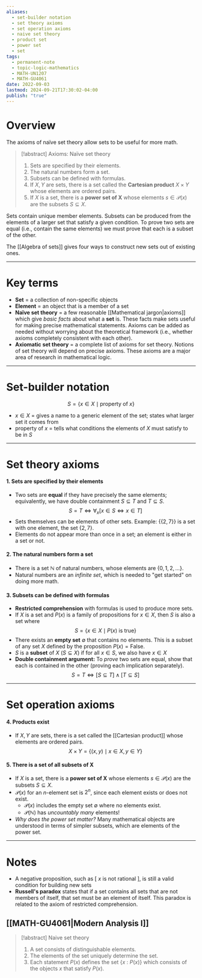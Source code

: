 ```yaml
---
aliases:
  - set-builder notation
  - set theory axioms
  - set operation axioms
  - naive set theory
  - product set
  - power set
  - set
tags:
  - permanent-note
  - topic-logic-mathematics
  - MATH-UN1207
  - MATH-GU4061
date: 2022-09-03
lastmod: 2024-09-21T17:30:02-04:00
publish: "true"
---
```

# Overview

The axioms of naïve set theory allow sets to be useful for more math. 

>[!abstract] Axioms: Naïve set theory
>1. Sets are specified by their elements.
>2. The natural numbers form a set.
>3. Subsets can be defined with formulas.
>4. If $X, Y$ are sets, there is a set called the **Cartesian product** $X \times Y$ whose elements are ordered pairs.
>5. If $X$ is a set, there is a **power set of X** whose elements $s \in \mathcal P(x)$ are the subsets $S \subseteq X$.

Sets contain unique member elements. Subsets can be produced from the elements of a larger set that satisfy a given condition. To prove two sets are equal (i.e., contain the same elements) we must prove that each is a subset of the other.

The [[Algebra of sets]] gives four ways to construct new sets out of existing ones.

---
# Key terms

- **Set** = a collection of non-specific objects
- **Element** = an object that is a member of a set
- **Naïve set theory** = a few reasonable [[Mathematical jargon|axioms]] which give *basic facts* about what a **set** is. These facts make sets useful for making precise mathematical statements. Axioms can be added as needed without worrying about the theoretical framework (i.e., whether axioms completely consistent with each other).
- **Axiomatic set theory** = a complete list of axioms for set theory. Notions of set theory will depend on precise axioms. These axioms are a major area of research in mathematical logic.

---
# Set-builder notation
$$ S = \{x \in X \mid \text{property of } x\} $$
- $x \in X$ = gives a name to a generic element of the set; states what larger set it comes from
- $\text{property of } x$ = tells what conditions the elements of $X$ must satisfy to be in $S$

---
# Set theory axioms
#### 1. Sets are specified by their elements
- Two sets are **equal** if they have precisely the same elements; equivalently, we have double containment $S \subseteq T$ and $T \subseteq S$.
$$ 
S = T \iff \forall_x [x \in S \iff x \in T] 
$$
- Sets themselves can be elements of other sets. Example: $\{\{2,7\}\}$ is a set with one element, the set $\{2,7\}$.
- Elements do not appear more than once in a set; an element is either in a set or not.

#### 2. The natural numbers form a set
- There is a set $\mathbb N$ of natural numbers, whose elements are $\{0, 1, 2, ...\}$.
- Natural numbers are an *infinite set*, which is needed to "get started" on doing more math.

#### 3. Subsets can be defined with formulas
- **Restricted comprehension** with formulas is used to produce more sets. 
- If $X$ is a set and $P(x)$ is a family of propositions for $x \in X$, then $S$ is also a set where
$$ S = \{x \in X \mid P(x) \text{ is true} \} $$
- There exists an **empty set** $\emptyset$ that contains no elements. This is a subset of any set $X$ defined by the proposition $P(x) = \text{False}$. 
- $S$ is a **subset** of $X$ ($S \subseteq X$) if for all $x \in S$, we also have $x \in X$
- **Double containment argument:** To *prove* two sets are equal, show that each is contained in the other (proving each implication separately).
$$S = T \iff [S \subseteq T] \wedge [T \subseteq S]$$

---
# Set operation axioms
#### 4. Products exist
- If $X, Y$ are sets, there is a set called the [[Cartesian product]] whose elements are ordered pairs.
$$ X \times Y = \{(x,y) \mid x\in X, y\in Y\} $$

#### 5. There is a set of all subsets of X
- If $X$ is a set, there is a **power set of X** whose elements $s \in \mathcal P(x)$ are the subsets $S \subseteq X$. 
- $\mathcal P(x)$ for an $n$-element set is $2^n$, since each element exists or does not exist.
	- $\mathcal P(x)$ includes the empty set $\emptyset$ where no elements exist.
	- $\mathcal P(\mathbb N)$ has *uncountably many* elements!
- *Why does the power set matter?* Many mathematical objects are understood in terms of simpler subsets, which are elements of the power set.

---
# Notes

- A negative proposition, such as \[ $x$ is not rational ], is still a valid condition for building new sets
- **Russell's paradox** states that if a set contains all sets that are not members of itself, that set must be an element of itself. This paradox is related to the axiom of restricted comprehension.

## [[MATH-GU4061|Modern Analysis I]]

>[!abstract] Naive set theory
>1. A set consists of distinguishable elements.
>2. The elements of the set uniquely determine the set.
>3. Each statement $P(x)$ defines the set $\{ x \ : \ P(x)\}$ which consists of the objects $x$ that satisfy $P(x)$.
